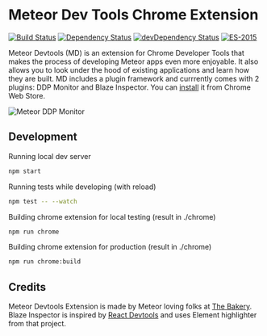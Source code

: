 # Meteor Dev Tools Chrome Extension 
[![Build Status](https://travis-ci.org/thebakeryio/meteor-devtools.svg)](https://travis-ci.org/thebakeryio/meteor-devtools) 
[![Dependency Status](https://david-dm.org/thebakeryio/meteor-devtools.svg)](https://david-dm.org/thebakeryio/meteor-devtools)
[![devDependency Status](https://david-dm.org/thebakeryio/meteor-devtools/dev-status.svg)](https://david-dm.org/thebakeryio/meteor-devtools#info=devDependencies)
[![ES-2015](https://img.shields.io/badge/ES-2015-brightgreen.svg)](https://babeljs.io/docs/learn-es2015/)

Meteor Devtools (MD) is an extension for Chrome Developer Tools that makes the process of developing Meteor apps even more enjoyable. It also allows you to look under the hood of existing applications and learn how they are built. MD includes a plugin framework and currrently comes with 2 plugins: DDP Monitor and Blaze Inspector. You can [install](https://chrome.google.com/webstore/detail/meteor-devtools/ippapidnnboiophakmmhkdlchoccbgje) it from Chrome Web Store.

![Meteor DDP Monitor](https://dl.dropboxusercontent.com/u/9224326/ddp-monitor/ddp0.4.gif)

## Development

Running local dev server

```bash
npm start
```

Running tests while developing (with reload)

```bash
npm test -- --watch
```

Building chrome extension for local testing (result in ./chrome)

```bash
npm run chrome
```

Building chrome extension for production (result in ./chrome)

```bash
npm run chrome:build
```

## Credits

Meteor Devtools Extension is made by Meteor loving folks at [The Bakery](http://thebakery.io). Blaze Inspector is inspired by [React Devtools](https://github.com/facebook/react-devtools) and uses Element highlighter from that project.